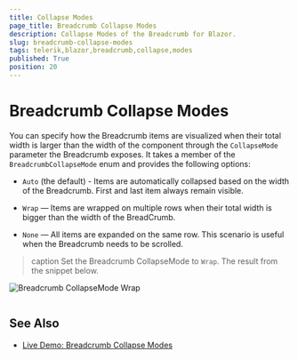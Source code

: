 ```yaml
---
title: Collapse Modes
page_title: Breadcrumb Collapse Modes
description: Collapse Modes of the Breadcrumb for Blazor.
slug: breadcrumb-collapse-modes
tags: telerik,blazor,breadcrumb,collapse,modes
published: True
position: 20
---
```



# Breadcrumb Collapse Modes

You can specify how the Breadcrumb items are visualized when their total width is larger than the width of the component through the `CollapseMode` parameter the Breadcrumb exposes. It takes a member of the `BreadcrumbCollapseMode` enum and provides the following options:

* `Auto` (the default) - Items are automatically collapsed based on the width of the Breadcrumb. First and last item always remain visible.

* `Wrap` — Items are wrapped on multiple rows when their total width is bigger than the width of the BreadCrumb.

* `None` — All items are expanded on the same row. This scenario is useful when the Breadcrumb needs to be scrolled.

> caption Set the Breadcrumb CollapseMode to `Wrap`. The result from the snippet below.

![Breadcrumb CollapseMode Wrap](images/)

````CSHTML

````

## See Also

* [Live Demo: Breadcrumb Collapse Modes](https://demos.telerik.com/blazor-ui/breadcrumb/collapse-modes)